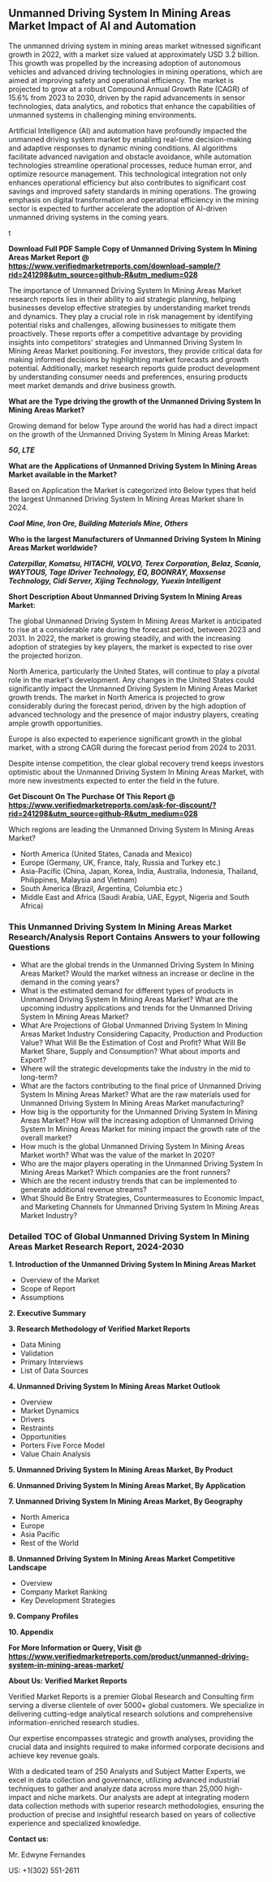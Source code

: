 <h2>Unmanned Driving System In Mining Areas Market Impact of AI and Automation</h2><p>The unmanned driving system in mining areas market witnessed significant growth in 2022, with a market size valued at approximately USD 3.2 billion. This growth was propelled by the increasing adoption of autonomous vehicles and advanced driving technologies in mining operations, which are aimed at improving safety and operational efficiency. The market is projected to grow at a robust Compound Annual Growth Rate (CAGR) of 15.6% from 2023 to 2030, driven by the rapid advancements in sensor technologies, data analytics, and robotics that enhance the capabilities of unmanned systems in challenging mining environments.</p><p>Artificial Intelligence (AI) and automation have profoundly impacted the unmanned driving system market by enabling real-time decision-making and adaptive responses to dynamic mining conditions. AI algorithms facilitate advanced navigation and obstacle avoidance, while automation technologies streamline operational processes, reduce human error, and optimize resource management. This technological integration not only enhances operational efficiency but also contributes to significant cost savings and improved safety standards in mining operations. The growing emphasis on digital transformation and operational efficiency in the mining sector is expected to further accelerate the adoption of AI-driven unmanned driving systems in the coming years.</p>t</p><p id="" class=""><strong>Download Full PDF Sample Copy of Unmanned Driving System In Mining Areas Market Report @ <a href="https://www.verifiedmarketreports.com/download-sample/?rid=241298&utm_source=github-R&utm_medium=028" target="_blank">https://www.verifiedmarketreports.com/download-sample/?rid=241298&utm_source=github-R&utm_medium=028</a></strong></p><p>The importance of&nbsp;Unmanned Driving System In Mining Areas Market research reports lies in their ability to aid strategic planning, helping businesses develop effective strategies by understanding market trends and dynamics. They play a crucial role in risk management by identifying potential risks and challenges, allowing businesses to mitigate them proactively. These reports offer a competitive advantage by providing insights into competitors' strategies and Unmanned Driving System In Mining Areas Market positioning. For investors, they provide critical data for making informed decisions by highlighting market forecasts and growth potential. Additionally, market research reports guide product development by understanding consumer needs and preferences, ensuring products meet market demands and drive business growth.</p><p><strong>What are the&nbsp;Type driving the growth of the Unmanned Driving System In Mining Areas Market?</strong></p><p id="" class="">Growing demand for below Type around the world has had a direct impact on the growth of the Unmanned Driving System In Mining Areas Market:</p><em><strong>5G, LTE</strong></em></p><strong>What are the&nbsp;Applications&nbsp;of Unmanned Driving System In Mining Areas Market available in the Market?</strong></p><p id="" class="">Based on Application the Market is categorized into Below types that held the largest Unmanned Driving System In Mining Areas Market share In 2024.</p><em><strong>Coal Mine, Iron Ore, Building Materials Mine, Others</strong></em></p><strong>Who is the largest Manufacturers of Unmanned Driving System In Mining Areas Market worldwide?</strong></p><p><em><strong>Caterpillar, Komatsu, HITACHI, VOLVO, Terex Corporation, Belaz, Scania, WAYTOUS, Tage IDriver Technology, EQ, BOONRAY, Maxsense Technology, Cidi Server, Xijing Technology, Yuexin Intelligent</strong></em></p><p id="" class=""><strong>Short Description About Unmanned Driving System In Mining Areas Market:</strong></p><p>The global Unmanned Driving System In Mining Areas Market is anticipated to rise at a considerable rate during the forecast period, between 2023 and 2031. In 2022, the market is growing steadily, and with the increasing adoption of strategies by key players, the market is expected to rise over the projected horizon.</p><p>North America, particularly the United States, will continue to play a pivotal role in the market's development. Any changes in the United States could significantly impact the Unmanned Driving System In Mining Areas Market growth trends. The market in North America is projected to grow considerably during the forecast period, driven by the high adoption of advanced technology and the presence of major industry players, creating ample growth opportunities.</p><p>Europe is also expected to experience significant growth in the global market, with a strong CAGR during the forecast period from 2024 to 2031.</p><p>Despite intense competition, the clear global recovery trend keeps investors optimistic about the Unmanned Driving System In Mining Areas Market, with more new investments expected to enter the field in the future.</p><p id="" class=""><strong>Get Discount On The Purchase Of This Report @ <a href="https://www.verifiedmarketreports.com/ask-for-discount/?rid=241298&utm_source=github-R&utm_medium=028" target="_blank">https://www.verifiedmarketreports.com/ask-for-discount/?rid=241298&utm_source=github-R&utm_medium=028</a></strong></p>Which regions are leading the Unmanned Driving System In Mining Areas Market?</p><ul><li>North America (United States, Canada and Mexico)</li><li>Europe (Germany, UK, France, Italy, Russia and Turkey etc.)</li><li>Asia-Pacific (China, Japan, Korea, India, Australia, Indonesia, Thailand, Philippines, Malaysia and Vietnam)</li><li>South America (Brazil, Argentina, Columbia etc.)</li><li>Middle East and Africa (Saudi Arabia, UAE, Egypt, Nigeria and South Africa)</li></ul><h3 id="" class="">This Unmanned Driving System In Mining Areas Market Research/Analysis Report Contains Answers to your following Questions</h3><ul><li>What are the global trends in the Unmanned Driving System In Mining Areas Market? Would the market witness an increase or decline in the demand in the coming years?</li><li>What is the estimated demand for different types of products in Unmanned Driving System In Mining Areas Market? What are the upcoming industry applications and trends for the Unmanned Driving System In Mining Areas Market?</li><li>What Are Projections of Global Unmanned Driving System In Mining Areas Market Industry Considering Capacity, Production and Production Value? What Will Be the Estimation of Cost and Profit? What Will Be Market Share, Supply and Consumption? What about imports and Export?</li><li>Where will the strategic developments take the industry in the mid to long-term?</li><li>What are the factors contributing to the final price of Unmanned Driving System In Mining Areas Market? What are the raw materials used for Unmanned Driving System In Mining Areas Market manufacturing?</li><li>How big is the opportunity for the Unmanned Driving System In Mining Areas Market? How will the increasing adoption of Unmanned Driving System In Mining Areas Market for mining impact the growth rate of the overall market?</li><li>How much is the global Unmanned Driving System In Mining Areas Market worth? What was the value of the market In 2020?</li><li>Who are the major players operating in the Unmanned Driving System In Mining Areas Market? Which companies are the front runners?</li><li>Which are the recent industry trends that can be implemented to generate additional revenue streams?</li><li>What Should Be Entry Strategies, Countermeasures to Economic Impact, and Marketing Channels for Unmanned Driving System In Mining Areas Market Industry?</li></ul><h3 id="" class="">Detailed TOC of Global Unmanned Driving System In Mining Areas Market Research Report, 2024-2030</h3><p id="" class=""><strong>1. Introduction of the Unmanned Driving System In Mining Areas Market</strong></p><ul><li>Overview of the Market</li><li>Scope of Report</li><li>Assumptions</li></ul><p id="" class=""><strong>2. Executive Summary</strong></p><p id="" class=""><strong>3. Research Methodology of Verified Market Reports</strong></p><ul><li>Data Mining</li><li>Validation</li><li>Primary Interviews</li><li>List of Data Sources</li></ul><p id="" class=""><strong>4. Unmanned Driving System In Mining Areas Market Outlook</strong></p><ul><li>Overview</li><li>Market Dynamics</li><li>Drivers</li><li>Restraints</li><li>Opportunities</li><li>Porters Five Force Model</li><li>Value Chain Analysis</li></ul><p id="" class=""><strong>5. Unmanned Driving System In Mining Areas Market, By Product</strong></p><p id="" class=""><strong>6. Unmanned Driving System In Mining Areas Market, By Application</strong></p><p id="" class=""><strong>7. Unmanned Driving System In Mining Areas Market, By Geography</strong></p><ul><li>North America</li><li>Europe</li><li>Asia Pacific</li><li>Rest of the World</li></ul><p id="" class=""><strong>8. Unmanned Driving System In Mining Areas Market Competitive Landscape</strong></p><ul><li>Overview</li><li>Company Market Ranking</li><li>Key Development Strategies</li></ul><p id="" class=""><strong>9. Company Profiles</strong></p><p id="" class=""><strong>10. Appendix</strong></p><p id="" class=""><strong>For More Information or Query, Visit @ <a href="https://www.verifiedmarketreports.com/product/unmanned-driving-system-in-mining-areas-market/" target="_blank">https://www.verifiedmarketreports.com/product/unmanned-driving-system-in-mining-areas-market/</a></strong></p><p id="" class=""><strong>About Us: Verified Market Reports</strong></p><p id="" class="">Verified Market Reports is a premier Global Research and Consulting firm serving a diverse clientele of over 5000+ global customers. We specialize in delivering cutting-edge analytical research solutions and comprehensive information-enriched research studies.</p><p id="" class="">Our expertise encompasses strategic and growth analyses, providing the crucial data and insights required to make informed corporate decisions and achieve key revenue goals.</p><p id="" class="">With a dedicated team of 250 Analysts and Subject Matter Experts, we excel in data collection and governance, utilizing advanced industrial techniques to gather and analyze data across more than 25,000 high-impact and niche markets. Our analysts are adept at integrating modern data collection methods with superior research methodologies, ensuring the production of precise and insightful research based on years of collective experience and specialized knowledge.</p><p id="" class=""><strong>Contact us:</strong></p><p id="" class="">Mr. Edwyne Fernandes</p><p id="" class="">US: +1(302) 551-2611</p>